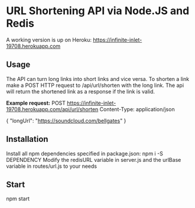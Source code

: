 # URL Shortening API via Node.JS and Redis
A working version is up on Heroku: https://infinite-inlet-19708.herokuapp.com
## Usage
The API can turn long links into short links and vice versa.
To shorten a link make a POST HTTP request to /api/url/shorten with the long link.
The api will return the shortened link as a response if the link is valid.

**Example request:**
POST https://infinite-inlet-19708.herokuapp.com/api/url/shorten
Content-Type: application/json

{
    "longUrl": "https://soundcloud.com/bellgates"
}
## Installation
Install all npm dependencies specified in package.json: npm i -S DEPENDENCY
Modify the redisURL variable in server.js and the urlBase variable in routes/url.js to your needs
## Start
npm start